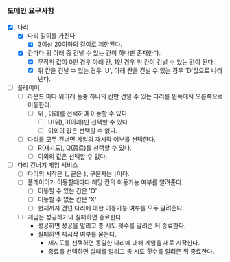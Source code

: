 ### 도메인 요구사항
- [x] 다리
  - [x] 다리 길이를 가진다
    - [x] 3이상 20이하의 길이로 제한된다.
  - [x] 칸마다 위 아래 중 건널 수 있는 칸이 하나만 존재한다.
    - [x] 무작위 값이 0인 경우 아래 칸, 1인 경우 위 칸이 건널 수 있는 칸이 된다.
    - [x] 위 칸을 건널 수 있는 경우 'U', 아래 칸을 건널 수 있는 경우 'D'값으로 나타낸다.

- [ ] 플레이어
  - [ ] 라운드 마다 위아래 둘중 하나의 칸만 건널 수 있는 다리를 왼쪽에서 오른쪽으로 이동한다.
    - [ ] 위 , 아래를 선택하여 이동할 수 있다
      - [ ] U(위),D(아래)만 선택할 수 있다
      - [ ] 이외의 값은 선택할 수 없다.
  - [ ] 다리를 모두 건너면 게임의 재시작 여부를 선택한다.
    - [ ] R(재시도), Q(종료)를 선택할 수 있다.
    - [ ] 이외의 값은 선택할 수 없다.
    
- [ ] 다리 건너기 게임 서비스
  - [ ] 다리의 시작은 `[`, 끝은 `]`, 구분자는 `|`이다.
  - [ ] 플레이어가 이동할때마다 해당 칸의 이동가능 여부를 알려준다.
    - [ ] 이동할 수 있는 칸은 'O'
    - [ ] 이동할 수 없는 칸은 'X'
    - [ ] 현재까지 건넌 다리에 대한 이동가능 여부를 모두 알려준다.
  - [ ] 게임은 성공하거나 실패하면 종료한다.
    - 성공하면 성공을 알리고 총 시도 횟수를 알려준 뒤 종료한다.
    - 실패하면 재시작 여부를 묻는다.
      - 재시도를 선택하면 동일한 다리에 대해 게임을 새로 시작한다.
      - 종료를 선택하면 실패를 알리고 총 시도 횟수를 알려준 뒤 종료한다.

    